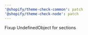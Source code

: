 ```yaml
---
'@shopify/theme-check-common': patch
'@shopify/theme-check-node': patch
---
```


Fixup UndefinedObject for sections
